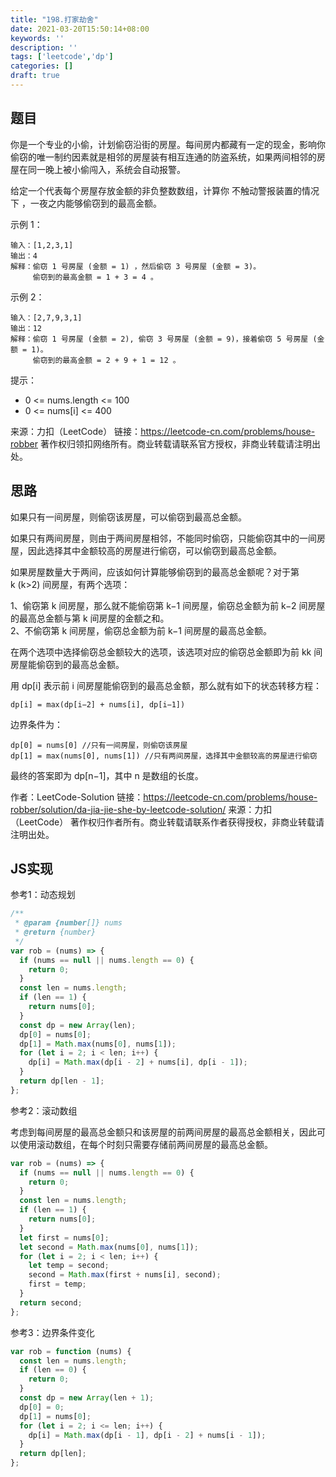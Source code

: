```yaml
---
title: "198.打家劫舍"
date: 2021-03-20T15:50:14+08:00
keywords: ''
description: ''
tags: ['leetcode','dp']
categories: []
draft: true
---
```


## 题目

你是一个专业的小偷，计划偷窃沿街的房屋。每间房内都藏有一定的现金，影响你偷窃的唯一制约因素就是相邻的房屋装有相互连通的防盗系统，如果两间相邻的房屋在同一晚上被小偷闯入，系统会自动报警。

给定一个代表每个房屋存放金额的非负整数数组，计算你 不触动警报装置的情况下 ，一夜之内能够偷窃到的最高金额。

示例 1：
```
输入：[1,2,3,1]
输出：4
解释：偷窃 1 号房屋 (金额 = 1) ，然后偷窃 3 号房屋 (金额 = 3)。
     偷窃到的最高金额 = 1 + 3 = 4 。
```

示例 2：
```
输入：[2,7,9,3,1]
输出：12
解释：偷窃 1 号房屋 (金额 = 2), 偷窃 3 号房屋 (金额 = 9)，接着偷窃 5 号房屋 (金额 = 1)。
     偷窃到的最高金额 = 2 + 9 + 1 = 12 。
```

提示：

- 0 <= nums.length <= 100   
- 0 <= nums[i] <= 400  

来源：力扣（LeetCode）
链接：https://leetcode-cn.com/problems/house-robber
著作权归领扣网络所有。商业转载请联系官方授权，非商业转载请注明出处。


## 思路 

如果只有一间房屋，则偷窃该房屋，可以偷窃到最高总金额。  

如果只有两间房屋，则由于两间房屋相邻，不能同时偷窃，只能偷窃其中的一间房屋，因此选择其中金额较高的房屋进行偷窃，可以偷窃到最高总金额。   


如果房屋数量大于两间，应该如何计算能够偷窃到的最高总金额呢？对于第 k (k>2) 间房屋，有两个选项：

1、偷窃第 k 间房屋，那么就不能偷窃第 k−1 间房屋，偷窃总金额为前 k−2 间房屋的最高总金额与第 k 间房屋的金额之和。  
2、不偷窃第 k 间房屋，偷窃总金额为前 k−1 间房屋的最高总金额。  

在两个选项中选择偷窃总金额较大的选项，该选项对应的偷窃总金额即为前 kk 间房屋能偷窃到的最高总金额。   

用 dp[i] 表示前 i 间房屋能偷窃到的最高总金额，那么就有如下的状态转移方程：  
```
dp[i] = max(dp[i−2] + nums[i], dp[i−1])
```

边界条件为：
```
dp[0] = nums[0] //只有一间房屋，则偷窃该房屋
dp[1] = max(nums[0], nums[1]) //只有两间房屋，选择其中金额较高的房屋进行偷窃
```
最终的答案即为 dp[n−1]，其中 n 是数组的长度。

作者：LeetCode-Solution
链接：https://leetcode-cn.com/problems/house-robber/solution/da-jia-jie-she-by-leetcode-solution/
来源：力扣（LeetCode）
著作权归作者所有。商业转载请联系作者获得授权，非商业转载请注明出处。


## JS实现

参考1：动态规划   

```javascript
/**
 * @param {number[]} nums
 * @return {number}
 */
var rob = (nums) => {
  if (nums == null || nums.length == 0) {
    return 0;
  }
  const len = nums.length;
  if (len == 1) {
    return nums[0];
  }
  const dp = new Array(len);
  dp[0] = nums[0];
  dp[1] = Math.max(nums[0], nums[1]);
  for (let i = 2; i < len; i++) {
    dp[i] = Math.max(dp[i - 2] + nums[i], dp[i - 1]);
  }
  return dp[len - 1];
};
```

参考2：滚动数组   

考虑到每间房屋的最高总金额只和该房屋的前两间房屋的最高总金额相关，因此可以使用滚动数组，在每个时刻只需要存储前两间房屋的最高总金额。

```javascript
var rob = (nums) => {
  if (nums == null || nums.length == 0) {
    return 0;
  }
  const len = nums.length;
  if (len == 1) {
    return nums[0];
  }
  let first = nums[0];
  let second = Math.max(nums[0], nums[1]);
  for (let i = 2; i < len; i++) {
    let temp = second;
    second = Math.max(first + nums[i], second);
    first = temp;
  }
  return second;
};
```

参考3：边界条件变化   

```javascript
var rob = function (nums) {
  const len = nums.length;
  if (len == 0) {
    return 0;
  }
  const dp = new Array(len + 1);
  dp[0] = 0;
  dp[1] = nums[0];
  for (let i = 2; i <= len; i++) {
    dp[i] = Math.max(dp[i - 1], dp[i - 2] + nums[i - 1]);
  }
  return dp[len];
};
```
